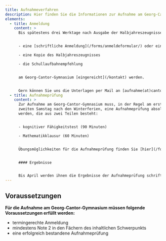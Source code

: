 ```yaml
---
title: Aufnahmeverfahren
description: Hier finden Sie die Informationen zur Aufnahme am Georg-Cantor-Gymnasium.
elements:
  - title: Anmeldung
    content: >
      Bis spätestens drei Werktage nach Ausgabe der Halbjahreszeugnisse müssen:


      - eine [schriftliche Anmeldung](/forms/anmeldeformular/) oder eine Anmeldung über das [Online-Anmeldeformular](/anmeldeformular)

      - eine Kopie des Halbjahreszeugnisses

      - die Schullaufbahnempfehlung


      am Georg-Cantor-Gymnasium [eingereicht](/kontakt) werden.


      Gern können Sie uns die Unterlagen per Mail an [aufnahme(at)cantor-gymnasium.de](mailto:aufnahme@cantor-gymnasium.de) zusenden. Die Einladung zur Aufnahmeprüfung mit allen nötigen Informationen erhalten Sie dann schnellstmöglich.
  - title: Aufnahmeprüfung
    content: >
      Zur Aufnahme am Georg-Cantor-Gymnasium muss, in der Regel am ersten oder
      zweiten Samstag nach den Winterferien, eine Aufnahmeprüfung absolviert
      werden, die aus zwei Teilen besteht:


      - kognitiver Fähigkeitstest (90 Minuten)

      - Mathematikklausur (60 Minuten)


      Übungsmöglichkeiten für die Aufnahmeprüfung finden Sie [hier](/forms/aufnahmeklausur).


      #### Ergebnisse


      Bis April werden ihnen die Ergebnisse der Aufnahmeprüfung schriftlich mitgeteilt.
---
```

## Voraussetzungen

**Für die Aufnahme am Georg-Cantor-Gymnasium müssen folgende Voraussetzungen erfüllt werden:**

- termingerechte Anmeldung
- mindestens Note 2 in den Fächern des inhaltlichen Schwerpunkts
- eine erfolgreich bestandene Aufnahmeprüfung
